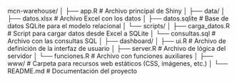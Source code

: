 mcn-warehouse/
│
├── app.R              # Archivo principal de Shiny
│
├── data/
│   ├── datos.xlsx     # Archivo Excel con los datos
│   ├── datos.sqlite   # Base de datos SQLite para el modelo relacional
│   └── scripts/
│       ├── carga_datos.R  # Script para cargar datos desde Excel a SQLite
│       └── consultas.sql  # Archivo con las consultas SQL
│
├── dashboard/
│   ├── ui.R           # Archivo de definición de la interfaz de usuario
│   ├── server.R       # Archivo de lógica del servidor
│   └── funciones.R    # Archivo con funciones auxiliares
│
├── www/               # Carpeta para recursos web estáticos (CSS, imágenes, etc.)
│
└── README.md          # Documentación del proyecto
